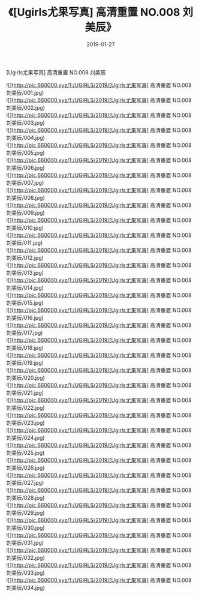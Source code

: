 ﻿---
layout: post
title:  《[Ugirls尤果写真] 高清重置 NO.008 刘美辰》
date:   2019-01-27
img: http://pic.660000.xyz/1:/UGIRLS/2019/[Ugirls尤果写真] 高清重置 NO.008 刘美辰/000.jpg
categories: [美女, 清纯, 唯美]
---

[Ugirls尤果写真] 高清重置 NO.008 刘美辰

 ![](http://pic.660000.xyz/1:/UGIRLS/2019/[Ugirls尤果写真] 高清重置 NO.008 刘美辰/001.jpg) <br>![](http://pic.660000.xyz/1:/UGIRLS/2019/[Ugirls尤果写真] 高清重置 NO.008 刘美辰/002.jpg) <br>![](http://pic.660000.xyz/1:/UGIRLS/2019/[Ugirls尤果写真] 高清重置 NO.008 刘美辰/003.jpg) <br>![](http://pic.660000.xyz/1:/UGIRLS/2019/[Ugirls尤果写真] 高清重置 NO.008 刘美辰/004.jpg) <br>![](http://pic.660000.xyz/1:/UGIRLS/2019/[Ugirls尤果写真] 高清重置 NO.008 刘美辰/005.jpg) <br>![](http://pic.660000.xyz/1:/UGIRLS/2019/[Ugirls尤果写真] 高清重置 NO.008 刘美辰/006.jpg) <br>![](http://pic.660000.xyz/1:/UGIRLS/2019/[Ugirls尤果写真] 高清重置 NO.008 刘美辰/007.jpg) <br>![](http://pic.660000.xyz/1:/UGIRLS/2019/[Ugirls尤果写真] 高清重置 NO.008 刘美辰/008.jpg) <br>![](http://pic.660000.xyz/1:/UGIRLS/2019/[Ugirls尤果写真] 高清重置 NO.008 刘美辰/009.jpg) <br>![](http://pic.660000.xyz/1:/UGIRLS/2019/[Ugirls尤果写真] 高清重置 NO.008 刘美辰/010.jpg) <br>![](http://pic.660000.xyz/1:/UGIRLS/2019/[Ugirls尤果写真] 高清重置 NO.008 刘美辰/011.jpg) <br>![](http://pic.660000.xyz/1:/UGIRLS/2019/[Ugirls尤果写真] 高清重置 NO.008 刘美辰/012.jpg) <br>![](http://pic.660000.xyz/1:/UGIRLS/2019/[Ugirls尤果写真] 高清重置 NO.008 刘美辰/013.jpg) <br>![](http://pic.660000.xyz/1:/UGIRLS/2019/[Ugirls尤果写真] 高清重置 NO.008 刘美辰/014.jpg) <br>![](http://pic.660000.xyz/1:/UGIRLS/2019/[Ugirls尤果写真] 高清重置 NO.008 刘美辰/015.jpg) <br>![](http://pic.660000.xyz/1:/UGIRLS/2019/[Ugirls尤果写真] 高清重置 NO.008 刘美辰/016.jpg) <br>![](http://pic.660000.xyz/1:/UGIRLS/2019/[Ugirls尤果写真] 高清重置 NO.008 刘美辰/017.jpg) <br>![](http://pic.660000.xyz/1:/UGIRLS/2019/[Ugirls尤果写真] 高清重置 NO.008 刘美辰/018.jpg) <br>![](http://pic.660000.xyz/1:/UGIRLS/2019/[Ugirls尤果写真] 高清重置 NO.008 刘美辰/019.jpg) <br>![](http://pic.660000.xyz/1:/UGIRLS/2019/[Ugirls尤果写真] 高清重置 NO.008 刘美辰/020.jpg) <br>![](http://pic.660000.xyz/1:/UGIRLS/2019/[Ugirls尤果写真] 高清重置 NO.008 刘美辰/021.jpg) <br>![](http://pic.660000.xyz/1:/UGIRLS/2019/[Ugirls尤果写真] 高清重置 NO.008 刘美辰/022.jpg) <br>![](http://pic.660000.xyz/1:/UGIRLS/2019/[Ugirls尤果写真] 高清重置 NO.008 刘美辰/023.jpg) <br>![](http://pic.660000.xyz/1:/UGIRLS/2019/[Ugirls尤果写真] 高清重置 NO.008 刘美辰/024.jpg) <br>![](http://pic.660000.xyz/1:/UGIRLS/2019/[Ugirls尤果写真] 高清重置 NO.008 刘美辰/025.jpg) <br>![](http://pic.660000.xyz/1:/UGIRLS/2019/[Ugirls尤果写真] 高清重置 NO.008 刘美辰/026.jpg) <br>![](http://pic.660000.xyz/1:/UGIRLS/2019/[Ugirls尤果写真] 高清重置 NO.008 刘美辰/027.jpg) <br>![](http://pic.660000.xyz/1:/UGIRLS/2019/[Ugirls尤果写真] 高清重置 NO.008 刘美辰/028.jpg) <br>![](http://pic.660000.xyz/1:/UGIRLS/2019/[Ugirls尤果写真] 高清重置 NO.008 刘美辰/029.jpg) <br>![](http://pic.660000.xyz/1:/UGIRLS/2019/[Ugirls尤果写真] 高清重置 NO.008 刘美辰/030.jpg) <br>![](http://pic.660000.xyz/1:/UGIRLS/2019/[Ugirls尤果写真] 高清重置 NO.008 刘美辰/031.jpg) <br>![](http://pic.660000.xyz/1:/UGIRLS/2019/[Ugirls尤果写真] 高清重置 NO.008 刘美辰/032.jpg) <br>![](http://pic.660000.xyz/1:/UGIRLS/2019/[Ugirls尤果写真] 高清重置 NO.008 刘美辰/033.jpg) <br>![](http://pic.660000.xyz/1:/UGIRLS/2019/[Ugirls尤果写真] 高清重置 NO.008 刘美辰/034.jpg) <br>